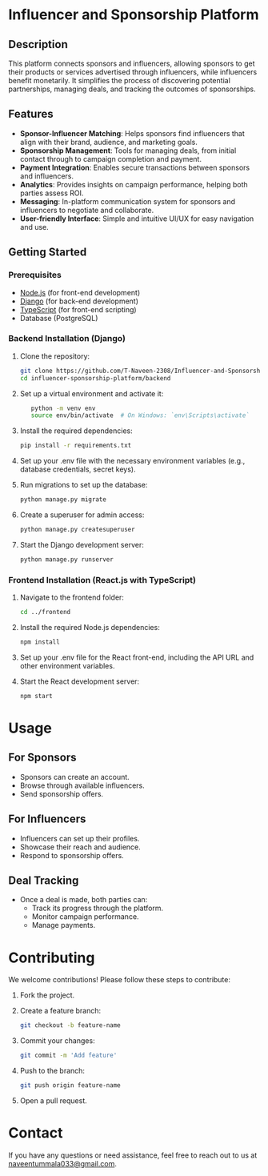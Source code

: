 # Influencer and Sponsorship Platform

## Description

This platform connects sponsors and influencers, allowing sponsors to get their products or services advertised through influencers, while influencers benefit monetarily. It simplifies the process of discovering potential partnerships, managing deals, and tracking the outcomes of sponsorships.

## Features

- **Sponsor-Influencer Matching**: Helps sponsors find influencers that align with their brand, audience, and marketing goals.
- **Sponsorship Management**: Tools for managing deals, from initial contact through to campaign completion and payment.
- **Payment Integration**: Enables secure transactions between sponsors and influencers.
- **Analytics**: Provides insights on campaign performance, helping both parties assess ROI.
- **Messaging**: In-platform communication system for sponsors and influencers to negotiate and collaborate.
- **User-friendly Interface**: Simple and intuitive UI/UX for easy navigation and use.

## Getting Started

### Prerequisites

- [Node.js](https://nodejs.org/) (for front-end development)
- [Django](https://www.djangoproject.com/) (for back-end development)
- [TypeScript](https://www.typescriptlang.org/) (for front-end scripting)
- Database (PostgreSQL)

### Backend Installation (Django)

1. Clone the repository:
   ```bash
   git clone https://github.com/T-Naveen-2308/Influencer-and-Sponsorship-Platform.git
   cd influencer-sponsorship-platform/backend
   ```

2. Set up a virtual environment and activate it:
   ```bash
      python -m venv env
      source env/bin/activate  # On Windows: `env\Scripts\activate`
   ```

3. Install the required dependencies:
   ```bash
   pip install -r requirements.txt
   ```

4. Set up your .env file with the necessary environment variables (e.g., database credentials, secret keys).

5. Run migrations to set up the database:
   ```bash
   python manage.py migrate
   ```

6. Create a superuser for admin access:
   ```bash
   python manage.py createsuperuser
   ```

7. Start the Django development server:
   ```bash
   python manage.py runserver
   ```

### Frontend Installation (React.js with TypeScript)

1. Navigate to the frontend folder:
   ```bash
   cd ../frontend
   ```

2. Install the required Node.js dependencies:
   ```bash
   npm install
   ```

3. Set up your .env file for the React front-end, including the API URL and other environment variables.

4. Start the React development server:
   ```bash
   npm start
   ```

# Usage

## For Sponsors
- Sponsors can create an account.
- Browse through available influencers.
- Send sponsorship offers.

## For Influencers
- Influencers can set up their profiles.
- Showcase their reach and audience.
- Respond to sponsorship offers.

## Deal Tracking
- Once a deal is made, both parties can:
  - Track its progress through the platform.
  - Monitor campaign performance.
  - Manage payments.


# Contributing

We welcome contributions! Please follow these steps to contribute:

1. Fork the project.
   
2. Create a feature branch:
   ```bash
   git checkout -b feature-name
   ```

3. Commit your changes:
   ```bash
   git commit -m 'Add feature'
   ```

4. Push to the branch:
   ```bash
   git push origin feature-name
   ```
   
5. Open a pull request.

# Contact

If you have any questions or need assistance, feel free to reach out to us at [naveentummala033@gmail.com](mailto:naveentummala033@gmail.com).

